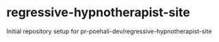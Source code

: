 # regressive-hypnotherapist-site

Initial repository setup for pr-poehali-dev/regressive-hypnotherapist-site
